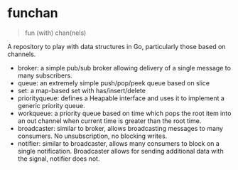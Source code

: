 # funchan

> fun (with) chan(nels)

A repository to play with data structures in Go, particularly those based on channels.

- broker: a simple pub/sub broker allowing delivery of a single message to many subscribers. 
- queue: an extremely simple push/pop/peek queue based on slice
- set: a map-based set with has/insert/delete
- priorityqueue: defines a Heapable interface and uses it to implement a generic priority queue.
- workqueue: a priority queue based on time which pops the root item into an out channel when current time is greater than the root time.
- broadcaster: similar to broker, allows broadcasting messages to many consumers. No unsubscription, no blocking writes.
- notifier: similar to broadcaster, allows many consumers to block on a single notification. Broadcaster allows for sending additional data with the signal, notifier does not.